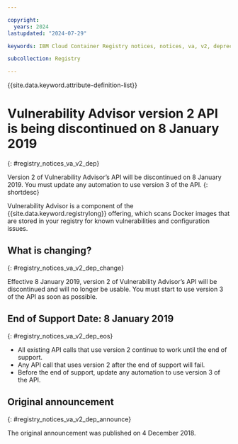 ```yaml
---

copyright:
  years: 2024
lastupdated: "2024-07-29"

keywords: IBM Cloud Container Registry notices, notices, va, v2, deprecation, vulnerability advisor

subcollection: Registry

---
```


{{site.data.keyword.attribute-definition-list}}

# Vulnerability Advisor version 2 API is being discontinued on 8 January 2019
{: #registry_notices_va_v2_dep}

Version 2 of Vulnerability Advisor’s API will be discontinued on 8 January 2019. You must update any automation to use version 3 of the API.
{: shortdesc}

Vulnerability Advisor is a component of the {{site.data.keyword.registrylong}} offering, which scans Docker images that are stored in your registry for known vulnerabilities and configuration issues.

## What is changing?
{: #registry_notices_va_v2_dep_change}

Effective 8 January 2019, version 2 of Vulnerability Advisor’s API will be discontinued and will no longer be usable. You must start to use version 3 of the API as soon as possible.

## End of Support Date: 8 January 2019
{: #registry_notices_va_v2_dep_eos}

- All existing API calls that use version 2 continue to work until the end of support.
- Any API call that uses version 2 after the end of support will fail.
- Before the end of support, update any automation to use version 3 of the API.

## Original announcement
{: #registry_notices_va_v2_dep_announce}

The original announcement was published on 4 December 2018.
